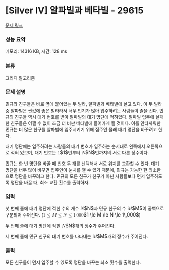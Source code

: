 # [Silver IV] 알파빌과 베타빌 - 29615 

[문제 링크](https://www.acmicpc.net/problem/29615) 

### 성능 요약

메모리: 14316 KB, 시간: 128 ms

### 분류

그리디 알고리즘

### 문제 설명

<p>민규와 친구들은 바로 옆에 붙어있는 두 빌라, 알파빌과 베타빌에 살고 있다. 이 두 빌라 중 알파빌은 싼값에 좋은 빌라라서 너무 인기가 많아 입주하려는 사람들이 줄을 선다. 민규의 친구들 역시 대기 번호를 받아 알파빌의 대기 명단에 적혀있다. 알파빌 입주에 실패한 친구들은 어쩔 수 없이 조금 더 비싼 베타빌에 들어가게 될 것이다. 이를 안타까워한 민규는 더 많은 친구를 알파빌에 입주시키기 위해 집주인 몰래 대기 명단을 바꾸려고 한다.</p>

<p>대기 명단에는 입주하려는 사람들의 대기 번호가 입주하는 순서대로 왼쪽에서 오른쪽으로 적혀 있으며, 대기 번호는 <mjx-container class="MathJax" jax="CHTML" style="font-size: 109%; position: relative;"><mjx-math class="MJX-TEX" aria-hidden="true"><mjx-mn class="mjx-n"><mjx-c class="mjx-c31"></mjx-c></mjx-mn></mjx-math><mjx-assistive-mml unselectable="on" display="inline"><math xmlns="http://www.w3.org/1998/Math/MathML"><mn>1</mn></math></mjx-assistive-mml><span aria-hidden="true" class="no-mathjax mjx-copytext">$1$</span></mjx-container>번부터 <mjx-container class="MathJax" jax="CHTML" style="font-size: 109%; position: relative;"><mjx-math class="MJX-TEX" aria-hidden="true"><mjx-mi class="mjx-i"><mjx-c class="mjx-c1D441 TEX-I"></mjx-c></mjx-mi></mjx-math><mjx-assistive-mml unselectable="on" display="inline"><math xmlns="http://www.w3.org/1998/Math/MathML"><mi>N</mi></math></mjx-assistive-mml><span aria-hidden="true" class="no-mathjax mjx-copytext">$N$</span></mjx-container>번까지의 서로 다른 정수이다.</p>

<p>민규는 한 번 명단을 바꿀 때 번호 두 개를 선택해서 서로 위치를 교환할 수 있다. 대기 명단을 너무 많이 바꾸면 집주인이 눈치를 챌 수 있기 때문에, 민규는 가능한 한 최소한으로 명단을 바꾸려고 한다. 민규의 모든 친구가 친구가 아닌 사람들보다 먼저 입주하도록 명단을 바꿀 때, 최소 교환 횟수를 출력하자.</p>

### 입력 

 <p>첫 번째 줄에 대기 명단에 적힌 수의 개수 <mjx-container class="MathJax" jax="CHTML" style="font-size: 109%; position: relative;"><mjx-math class="MJX-TEX" aria-hidden="true"><mjx-mi class="mjx-i"><mjx-c class="mjx-c1D441 TEX-I"></mjx-c></mjx-mi></mjx-math><mjx-assistive-mml unselectable="on" display="inline"><math xmlns="http://www.w3.org/1998/Math/MathML"><mi>N</mi></math></mjx-assistive-mml><span aria-hidden="true" class="no-mathjax mjx-copytext">$N$</span></mjx-container>과 민규 친구의 수 <mjx-container class="MathJax" jax="CHTML" style="font-size: 109%; position: relative;"><mjx-math class="MJX-TEX" aria-hidden="true"><mjx-mi class="mjx-i"><mjx-c class="mjx-c1D440 TEX-I"></mjx-c></mjx-mi></mjx-math><mjx-assistive-mml unselectable="on" display="inline"><math xmlns="http://www.w3.org/1998/Math/MathML"><mi>M</mi></math></mjx-assistive-mml><span aria-hidden="true" class="no-mathjax mjx-copytext">$M$</span></mjx-container>이 공백으로 구분되어 주어진다. (<mjx-container class="MathJax" jax="CHTML" style="font-size: 109%; position: relative;"><mjx-math class="MJX-TEX" aria-hidden="true"><mjx-mn class="mjx-n"><mjx-c class="mjx-c31"></mjx-c></mjx-mn><mjx-mo class="mjx-n" space="4"><mjx-c class="mjx-c2264"></mjx-c></mjx-mo><mjx-mi class="mjx-i" space="4"><mjx-c class="mjx-c1D440 TEX-I"></mjx-c></mjx-mi><mjx-mo class="mjx-n" space="4"><mjx-c class="mjx-c2264"></mjx-c></mjx-mo><mjx-mi class="mjx-i" space="4"><mjx-c class="mjx-c1D441 TEX-I"></mjx-c></mjx-mi><mjx-mo class="mjx-n" space="4"><mjx-c class="mjx-c2264"></mjx-c></mjx-mo><mjx-mn class="mjx-n" space="4"><mjx-c class="mjx-c31"></mjx-c></mjx-mn><mjx-mstyle><mjx-mspace style="width: 0.167em;"></mjx-mspace></mjx-mstyle><mjx-mn class="mjx-n"><mjx-c class="mjx-c30"></mjx-c><mjx-c class="mjx-c30"></mjx-c><mjx-c class="mjx-c30"></mjx-c></mjx-mn></mjx-math><mjx-assistive-mml unselectable="on" display="inline"><math xmlns="http://www.w3.org/1998/Math/MathML"><mn>1</mn><mo>≤</mo><mi>M</mi><mo>≤</mo><mi>N</mi><mo>≤</mo><mn>1</mn><mstyle scriptlevel="0"><mspace width="0.167em"></mspace></mstyle><mn>000</mn></math></mjx-assistive-mml><span aria-hidden="true" class="no-mathjax mjx-copytext">$1 \le M \le N \le 1\,000$</span></mjx-container>) </p>

<p>두 번째 줄에 대기 명단에 적힌 <mjx-container class="MathJax" jax="CHTML" style="font-size: 109%; position: relative;"><mjx-math class="MJX-TEX" aria-hidden="true"><mjx-mi class="mjx-i"><mjx-c class="mjx-c1D441 TEX-I"></mjx-c></mjx-mi></mjx-math><mjx-assistive-mml unselectable="on" display="inline"><math xmlns="http://www.w3.org/1998/Math/MathML"><mi>N</mi></math></mjx-assistive-mml><span aria-hidden="true" class="no-mathjax mjx-copytext">$N$</span></mjx-container>개의 정수가 주어진다.</p>

<p>세 번째 줄에 민규 친구의 대기 번호를 나타내는 <mjx-container class="MathJax" jax="CHTML" style="font-size: 109%; position: relative;"><mjx-math class="MJX-TEX" aria-hidden="true"><mjx-mi class="mjx-i"><mjx-c class="mjx-c1D440 TEX-I"></mjx-c></mjx-mi></mjx-math><mjx-assistive-mml unselectable="on" display="inline"><math xmlns="http://www.w3.org/1998/Math/MathML"><mi>M</mi></math></mjx-assistive-mml><span aria-hidden="true" class="no-mathjax mjx-copytext">$M$</span></mjx-container>개의 정수가 주어진다.</p>

### 출력 

 <p>모든 친구들이 먼저 입주할 수 있도록 명단을 바꾸는 최소 횟수를 출력한다.</p>

